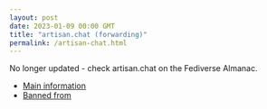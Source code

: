 ```yaml
---
layout: post
date: 2023-01-09 00:00 GMT
title: "artisan.chat (forwarding)"
permalink: /artisan-chat.html
---
```


No longer updated - check artisan.chat on the Fediverse Almanac.

* [Main information](https://www.fediversealmanac.com/api/v1/instances/artisan.chat)
* [Banned from](https://www.fediversealmanac.com/api/v1/instances/artisan.chat/banned_from)

